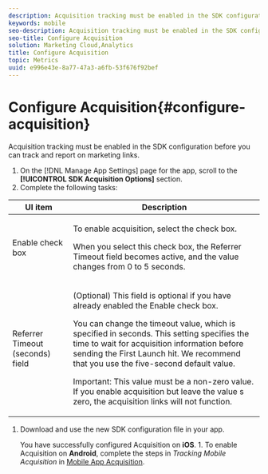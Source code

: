 ```yaml
---
description: Acquisition tracking must be enabled in the SDK configuration before you can track and report on marketing links.
keywords: mobile
seo-description: Acquisition tracking must be enabled in the SDK configuration before you can track and report on marketing links.
seo-title: Configure Acquisition
solution: Marketing Cloud,Analytics
title: Configure Acquisition
topic: Metrics
uuid: e996e43e-8a77-47a3-a6fb-53f676f92bef
---
```


# Configure Acquisition{#configure-acquisition}

Acquisition tracking must be enabled in the SDK configuration before you can track and report on marketing links.

1. On the [!DNL Manage App Settings] page for the app, scroll to the **[!UICONTROL SDK Acquisition Options]** section.
1. Complete the following tasks:

<table id="table_1E195F21EE08487C8435CB3C43040A9E"> 
 <thead> 
  <tr> 
   <th colname="col1" class="entry"> UI item </th> 
   <th colname="col2" class="entry"> Description </th> 
  </tr>
 </thead>
 <tbody> 
  <tr> 
   <td colname="col1"> <p><span class="uicontrol"> Enable </span> check box </p> </td> 
   <td colname="col2"> <p>To enable acquisition, select the check box. </p> <p>When you select this check box, the <span class="uicontrol"> Referrer Timeout</span> field becomes active, and the value changes from <span class="uicontrol"> 0</span> to <span class="uicontrol"> 5</span> seconds. </p> </td> 
  </tr> 
  <tr> 
   <td colname="col1"> <p><span class="uicontrol"> Referrer Timeout (seconds)</span> field </p> </td> 
   <td colname="col2"> <p>(Optional) This field is optional if you have already enabled the <span class="uicontrol"> Enable</span> check box. </p> <p>You can change the timeout value, which is specified in seconds. This setting specifies the time to wait for acquisition information before sending the First Launch hit. We recommend that you use the five-second default value. </p> <p> <p>Important:  This value must be a non-zero value. If you enable acquisition but leave the value s zero, the acquisition links will not function. </p> </p> </td> 
  </tr> 
 </tbody> 
</table>

1. Download and use the new SDK configuration file in your app.

   You have successfully configured Acquisition on **iOS**. 1. To enable Acquisition on **Android**, complete the steps in *Tracking Mobile Acquisition* in [Mobile App Acquisition](https://marketing.adobe.com/resources/help/en_US/mobile/android/acquisition.html).
